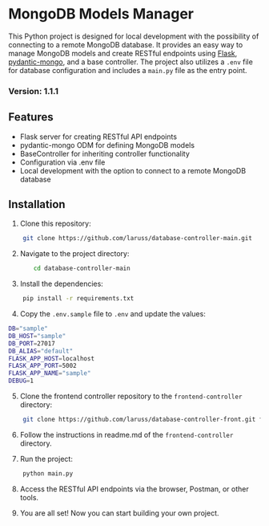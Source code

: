 # MongoDB Models Manager

This Python project is designed for local development with the possibility of connecting to a remote MongoDB database. 
It provides an easy way to manage MongoDB models and create RESTful endpoints using 
[Flask](https://flask.palletsprojects.com/),
[pydantic-mongo](https://github.com/laruss/pydantic-mongo), and a base controller.
The project also utilizes a `.env` file for database configuration and includes a `main.py` file as the entry point.

### Version: 1.1.1

## Features

- Flask server for creating RESTful API endpoints
- pydantic-mongo ODM for defining MongoDB models
- BaseController for inheriting controller functionality
- Configuration via .env file
- Local development with the option to connect to a remote MongoDB database

## Installation

1. Clone this repository:
    
```bash
    git clone https://github.com/laruss/database-controller-main.git
```
   
2. Navigate to the project directory:
        
```bash
       cd database-controller-main
```

3. Install the dependencies:
    
```bash
    pip install -r requirements.txt
```
   
4. Copy the `.env.sample` file to `.env` and update the values:
    
```bash
DB="sample"
DB_HOST="sample"
DB_PORT=27017
DB_ALIAS="default"
FLASK_APP_HOST=localhost
FLASK_APP_PORT=5002
FLASK_APP_NAME="sample"
DEBUG=1
```

5. Clone the frontend controller repository to the `frontend-controller` directory:
    
```bash
    git clone https://github.com/laruss/database-controller-front.git frontend-controller
````

6. Follow the instructions in readme.md of the `frontend-controller` directory.

7. Run the project:
    
```bash
    python main.py
```
   
8. Access the RESTful API endpoints via the browser, Postman, or other tools.

9. You are all set! Now you can start building your own project.
